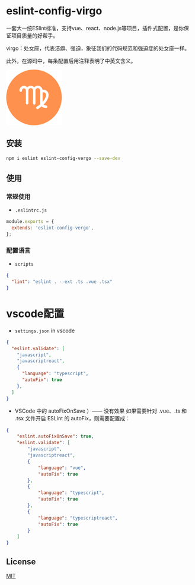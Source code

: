 # eslint-config-virgo

一套大一统ESlint标准，支持vue、react、node.js等项目，插件式配置，是你保证项目质量的好帮手。

virgo：处女座，代表洁癖、强迫，象征我们的代码规范和强迫症的处女座一样。

此外，在源码中，每条配置后用注释表明了中英文含义。

<a href="url"><img src="icon.png" height="150" width="150" ></a>

## 安装

```bash
npm i eslint eslint-config-vergo --save-dev
```

## 使用

### 常规使用

- `.eslintrc.js`

```js
module.exports = {
  extends: 'eslint-config-vergo',
};
```

### 配置语言
- `scripts`

```json
{
  "lint": "eslint . --ext .ts .vue .tsx"
}
```
# vscode配置
- `settings.json` in vscode

```json
{
  "eslint.validate": [
    "javascript",
    "javascriptreact",
    {
      "language": "typescript",
      "autoFix": true
    },
  ]
}
```

- VSCode 中的 autoFixOnSave ）—— 没有效果
如果需要针对 .vue、.ts 和 .tsx 文件开启 ESLint 的 autoFix，则需要配置成：
```json
{
    "eslint.autoFixOnSave": true,
    "eslint.validate": [
        "javascript",
        "javascriptreact",
        {
            "language": "vue",
            "autoFix": true
        },
        {
            "language": "typescript",
            "autoFix": true
        },
        {
            "language": "typescriptreact",
            "autoFix": true
        }
    ]
}
```

## License

[MIT](LICENSE)
